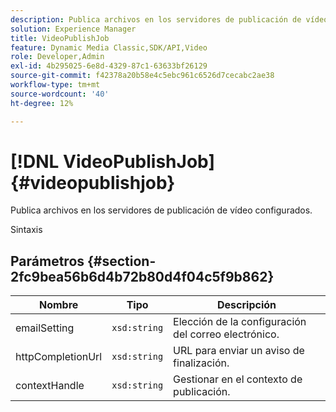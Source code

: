 ```yaml
---
description: Publica archivos en los servidores de publicación de vídeo configurados.
solution: Experience Manager
title: VideoPublishJob
feature: Dynamic Media Classic,SDK/API,Video
role: Developer,Admin
exl-id: 4b295025-6e8d-4329-87c1-63633bf26129
source-git-commit: f42378a20b58e4c5ebc961c6526d7cecabc2ae38
workflow-type: tm+mt
source-wordcount: '40'
ht-degree: 12%

---
```


# [!DNL VideoPublishJob]{#videopublishjob}

Publica archivos en los servidores de publicación de vídeo configurados.

Sintaxis

## Parámetros {#section-2fc9bea56b6d4b72b80d4f04c5f9b862}

| Nombre | Tipo | Descripción |
|---|---|---|
| emailSetting | `xsd:string` | Elección de la configuración del correo electrónico. |
| httpCompletionUrl | `xsd:string` | URL para enviar un aviso de finalización. |
| contextHandle | `xsd:string` | Gestionar en el contexto de publicación. |

